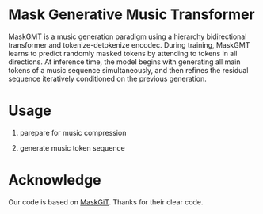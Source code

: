 # Mask Generative Music Transformer

MaskGMT is a music generation paradigm using a hierarchy bidirectional transformer and tokenize-detokenize encodec. 
During training, MaskGMT learns to predict randomly masked tokens by attending to tokens in all directions. 
At inference time, the model begins with generating all main tokens of a music sequence simultaneously, and then refines the residual sequence iteratively conditioned on the previous generation. 

# Usage

1. parepare for music compression 

2. generate music token sequence 


# Acknowledge 

Our code is based on [MaskGiT](https://github.com/lucidrains/muse-maskgit-pytorch). Thanks for their clear code. 
